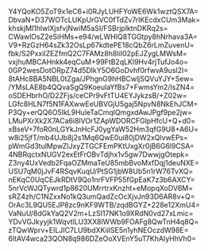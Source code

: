 Y4YQoKO5ZoT9x1eC6+i0RJyLUHFYoWE6Wk1wztQSX7A=
DbvaN+D37WOTcLUKpUrGVC0fTdZv7rlKEcdxCUm3Mak=
khskjMI1hlwlXjsfvjNwiM5aSI/FSBrjplktnDKRq2s=
CWawlOsZ2eSiHMs+e94/wLWHIQ8TGGtpy8hNrhava3A=
V9+RzGzH64sZk32OsLp67kdtePE18cQbZ6rLmZuvenU=
fbk/S2PxxiIZEZfmQ2C7FAMz8h8IiI02pEJZygLMWsM=
vxjhuMBCAHnkk4eqCuM+99FtB2qLKl9Hv4rjTufJo4o=
0GP2wesDotORpZ74d5DlkY5O6GoDvhf0rfwvA9usl2I=
8tAHc8BA5NBL0tZga/JPhgnG9hHBCwljSQVuYJY+Sew=
/YMsLAE8b4QQvaSgQ9KoeulaYfBs7+FwmsYm2/IsZN4=
oSDEHbrhO/D2ZFjs/ceCPr9vFtTU4EYJykzsB/+Z02w=
LGfc8HLN7f5N1FAXwwEeUBVGjU5gaj5NpvN8NkEhJCM=
P3Qy+erQQ6O5IkL9HuleTaCmqlQmgxdAwJPgf9pe2jw=
LMuPXrXk2X7ACa6i8lVOr1ZApWDORCFGlpHfcU+Q+d0=
xBseV+7foR0nLGYkJnHcFJ0ygYaW52Hm3qfG9U8+A6U=
w8i25jfT/mb4UJb8j2s1Mq6QwE0ui80jDW2xQlvwEPs=
pWmGd3tulMpwZlJxyZTGCFEmPKtUxgXr0jB6G6l9CSA=
4NBRqctxNUGV2exEtFrOBvTdjhx1v5gw7DwwjgOtepk=
Z3ny4UxVedb2FqaOZMmaTeU85mbBvoMxfDqj1deuNXE=
USU7qM0jJvF4RSqvKuqU/PtSG1jbW8Ub5n1rW76TvXQ=
nEKqC0UqCEJkRDtV9Qo1nrFVFP55fGpEaK7z3b6AXCY=
5nrVcWJQTywrd1p8620UMrrtrxKnzht+eMopqXoDV6M=
sRZ4zh/C1NZxxNo1kQ3umQadZcOcXjvJn93D6AR8v+Q=
OrAc3L9QU5EJP8zc9nKF9WTB/zqdBGYZ+228e12XmU4=
VaNuU/8dGkYaQ2V2m+LzSI17NK1o9XRdN0vd27xLmic=
YDvVGJkyyjk1WqvtlLU3XX8lWWb9FOAFg8QwTnH4q8Q=
zTQwWprv+EILJIC7LU9bdXKiilSE5n1yhNEOczdW98E=
6ltAV4wca23QON8q986DZeOoXVEnY5uT7KhAIyHhVh0=
